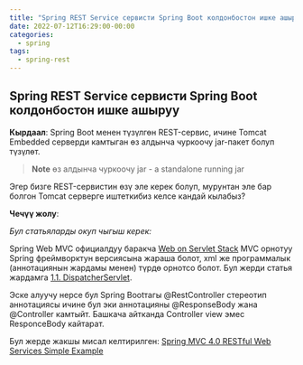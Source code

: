 ```yaml
---
title: "Spring REST Service сервисти Spring Boot колдонбостон ишке ашыруу"
date: 2022-07-12T16:29:00-00:00
categories:
  - spring
tags:
  - spring-rest
---
```

## Spring REST Service сервисти Spring Boot колдонбостон ишке ашыруу 

**Кырдаал**:
Spring Boot менен түзүлгөн REST-сервис, ичине Tomcat Embedded серверди камтыган өз алдынча чуркоочу jar-пакет болуп түзүлөт. 
> **Note**
> өз алдынча чуркоочу jar - a standalone running jar

Эгер бизге REST-сервистин өзү эле керек болуп, мурунтан эле бар болгон Tomcat серверге иштеткибиз келсе кандай кылабыз?

**Чечүү жолу**:

_Бул статьяларды окуп чыгыш керек:_

Spring Web MVC официалдуу баракча [Web on Servlet Stack](https://docs.spring.io/spring-framework/docs/current/reference/html/web.html#spring-web)
MVC орнотуу Spring фреймворктун версиясына жараша болот, xml же программалык (аннотациянын жардамы менен) түрдө орнотсо болот. Бул жерди статья жардамга [1.1. DispatcherServlet](https://docs.spring.io/spring-framework/docs/current/reference/html/web.html#mvc-servlet).

Эске алуучу нерсе бул Spring Bootтагы @RestController стереотип аннотациясы ичине бул эки аннотацияны @ResponseBody жана @Controller камтыйт. Башкача айтканда Controller view эмес ResponceBody кайтарат. 

Бул жерде жакшы мисал келтирилген: [Spring MVC 4.0 RESTful Web Services Simple Example](https://www.programming-free.com/2014/01/spring-mvc-40-restful-web-services.html)

